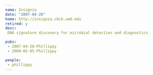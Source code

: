 ```yaml
---
name: Insignia
date: "2007-04-20"
home: http://insignia.cbcb.umd.edu
retired: y
desc:
 DNA signature discovery for microbial detection and diagnostics

pubs:
 - 2007-04-20-Phillippy
 - 2009-05-05-Phillippy

people:
 - phillippy
---
```

